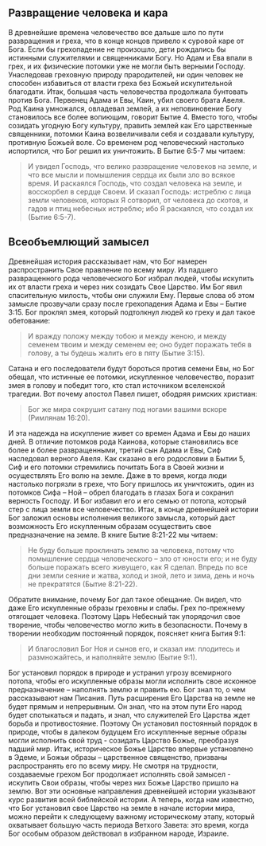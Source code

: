 ## Развращение человека и кара

В древнейшие времена человечество все дальше шло по пути развращения и греха, что в конце концов привело к суровой каре от Бога.
Если бы грехопадение не произошло, дети рождались бы истинными служителями и священниками Богу. Но Адам и Ева впали в грех, и их физические потомки уже не могли быть верными Господу. Унаследовав греховную природу прародителей, ни один человек не способен избавиться от власти греха без Божьей искупительной благодати.
Итак, большая часть человечества продолжала бунтовать против Бога. Первенец Адама и Евы, Каин, убил своего брата Авеля. Род Каина умножался, овладевал землей, а их неповиновение Богу становилось все более вопиющим, говорит Бытие 4. Вместо того, чтобы созидать угодную Богу культуру, править землей как Его царственные священники, потомки Каина возвеличивали себя и создавали культуру, противную Божьей воле. Со временем род человеческий настолько испортился, что Бог решил их уничтожить. В Бытие 6:5-7 мы читаем:

> И увидел Господь, что велико развращение человеков на земле, и что все мысли и помышления сердца их были зло во всякое время. И раскаялся Господь, что создал человека на земле, и восскорбел в сердце Своем. И сказал Господь: истреблю с лица земли человеков, которых Я сотворил, от человека до скотов, и гадов и птиц небесных истреблю; ибо Я раскаялся, что создал их (Бытие 6:5-7).

## Всеобъемлющий замысел

Древнейшая история рассказывает нам, что Бог намерен распространить Свое правление по всему миру.
Из падшего развращенного рода человеческого Бог избрал людей, чтобы искупить их от власти греха и через них созидать Свое Царство. Им Бог явил спасительную милость, чтобы они служили Ему.
Первые слова об этом замысле прозвучали сразу после грехопадения Адама и Евы – Бытие 3:15. Бог проклял змея, который подтолкнул людей ко греху и дал такое обетование:

>  И вражду положу между тобою и между женою, и между семенем твоим и между семенем ее; оно будет поражать тебя в голову, а ты будешь жалить его в пяту (Бытие 3:15).

Сатана и его последователи будут бороться против семени Евы, но Бог обещал, что истинные ее потомки, искупленное человечество, поразит змея в голову и победит того, кто стал источником вселенской трагедии.
Вот почему апостол Павел пишет, ободряя римских христиан:

>  Бог же мира сокрушит сатану под ногами вашими вскоре (Римлянам 16:20).

И эта надежда на искупление живет со времен Адама и Евы до наших дней.
В отличие потомков рода Каинова, которые становились все более и более развращенными, третий сын Адама и Евы, Сиф наследовал верного Авеля. Как сказано в его родословии в Бытии 5, Сиф и его потомки стремились почитать Бога в Своей жизни и осуществлять Его волю на земле. Даже в то время, когда люди настолько погрязли в грехе, что Богу пришлось их уничтожить, один из потомков Сифа – Ной – обрел благодать в глазах Бога и сохранил верность Господу. И Бог избавил его и его семью от потопа, который стер с лица земли все человечество.
Итак, в конце древнейшей истории Бог заложил основы исполнения великого замысла, который даст возможность Его искупленным образам осуществить свое предназначение на земле. В книге Бытие 8:21-22 мы читаем:

> Не буду больше проклинать землю за человека, потому что помышление сердца человеческого – зло от юности его; и не буду больше поражать всего живущего, как Я сделал. Впредь по все дни земли сеяние и жатва, холод и зной, лето и зима, день и ночь не прекратятся (Бытие 8:21-22).

Обратите внимание, почему Бог дал такое обещание. Он видел, что даже Его искупленные образы греховны и слабы. Грех по-прежнему отягощает человека. Поэтому Царь Небесный так упорядочил свое творение, чтобы человечество могло жить в безопасности.
Почему в творении необходим постоянный порядок, поясняет книга Бытия 9:1:

>  И благословил Бог Ноя и сынов его, и сказал им: плодитесь и размножайтесь, и наполняйте землю (Бытие 9:1).

Бог установил порядок в природе и устранил угрозу всемирного потопа, чтобы его искупленные образы могли исполнить свое исконное предназначение – наполнять землю и править ею.
Бог знал то, о чем рассказывают нам Писания. Путь расширения Его Царства на земле не будет прямым и непрерывным. Он знал, что на этом пути Его народ будет спотыкаться и падать, и знал, что служителей Его Царства ждет борьба и противостояние. Поэтому Он установил постоянный порядок в природе, чтобы в далеком будущем Его искупленные верные образы могли исполнить свой труд - созидать Царство Божье, преобразуя падший мир.
Итак, историческое Божье Царство впервые установлено в Эдеме, и Божьи образы – царственное священство, призваны распространять его по всему миру. Не смотря на трудности, создаваемые грехом Бог продолжает исполнять свой замысел - искупить Свои образы, чтобы через них Божье Царство пришло на землю. Вот эти основные направления древнейшей истории указывают курс развития всей библейской истории.
А теперь, когда нам известно, что Бог установил свое Царство на земле в начале истории мира, можно перейти к следующему важному историческому этапу, который охватывает большую часть периода Ветхого Завета: это время, когда Бог особым образом действовал в избранном народе, Израиле.
